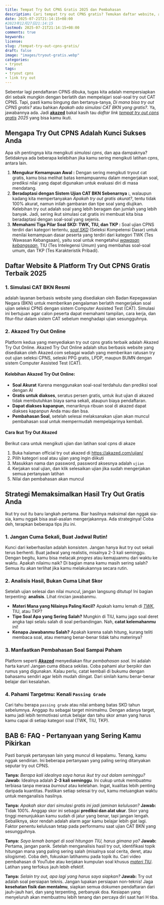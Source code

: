 ```yaml
---
title: Tempat Try Out CPNS Gratis 2025 dan Pembahasan
description: Cari tempat try out CPNS gratis? Temukan daftar website, aplikasi, dan link download soal SKD CPNS 2025 gratis lengkap dengan pembahasan. Mulai persiapanmu sekarang!
date: 2025-07-21T21:14:15+08:00 
#2023年12月27日21:14:15
lastmod: 2025-07-21T21:14:15+08:00 
comments: true
keywords: 
license: 
slug: /tempat-try-out-cpns-gratis/
draft: false 
image: "images/tryout-gratis.webp"
categories:
- tryout
tags:
- tryout cpns
- link try out
---
```


Sebentar lagi pendaftaran CPNS dibuka, tugas kita adalah mempersiapkan diri sebaik mungkin dengan berlatih dan mempelajari soal-soal try out CAT CPNS. Tapi, pasti kamu bingung dan bertanya-tanya, *Di mana bisa try out CPNS gratis?* atau bahkan *Apakah ada simulasi CAT BKN yang gratis?*. Ya, jawabannya ada. Jadi **[akazed](/)** bakal kasih tau *daftar link [tempat try out cpns gratis](/tempat-try-out-cpns-gratis/) 2025* yang bisa kamu ikuti.

## Mengapa Try Out CPNS Adalah Kunci Sukses Anda
Apa sih pentingnya kita mengikuti *simulasi cpns*, dan apa dampaknya? Setidaknya ada beberapa kelebihan jika kamu sering mengikuti latihan cpns, antara lain.
1. **Mengukur Kemampuan Awal :** Dengan sering mengikuti tryout cat gratis, kamu bisa melihat batas kemampuanmu dalam mengerjakan soal, prediksi nilai yang dapat digunakan untuk evaluasi diri di masa mendatang.
2. **Beradaptasi dengan Sistem Ujian CAT BKN Sebenarnya :**, walaupun kadang kita mempertanyakan *Apakah try out gratis akurat?*, tentu tidak 100% akurat, namun inilah gambaran dan tipe soal yang diujikan. Kelebihan try out adalah soal yang lebih beragam dan jumlah yang lebih banyak. Jadi, sering ikut simulasi cat gratis ini membuat kita bisa beradaptasi dengan soal-soal yang sejenis.
3. **Memahami Tiga Pilar Soal SKD: TWK, TIU, dan TKP :** Soal ujian CPNS terdiri dari kategori tertentu, *[soal SKD](/ujian/cpns/try-out-skd-cpns-gratis/)* (Seleksi Kompetensi Dasar) untuk menilai kemampuan dasar peserta yang terdiri dari kategori TWK (Tes Wawasan Kebangsaan), yaitu soal untuk mengetahui *[wawasan kebangsaan](/ujian/cpns/try-out-tes-wawasan-bebangsaan/)*, TIU (Tes Intelegensi Umum) yang membahas soal-soal umum, dan TKP (Tes Karakteristik Pribadi).

## Daftar Website & Platform Try Out CPNS Gratis Terbaik 2025
### 1. Simulasi CAT BKN Resmi 
adalah layanan berbasis website yang disediakan oleh Badan Kepegawaian Negara (BKN) untuk memberikan pengalaman berlatih mengerjakan soal ujian seleksi CPNS dengan sistem Computer Assisted Test (CAT). Simulasi ini bertujuan agar calon peserta dapat memahami tampilan, cara kerja, dan fitur-fitur dalam sistem CAT sebelum menghadapi ujian sesungguhnya. 



### 2. Akazed Try Out Online
Platform kedua yang menyediakan try out cpns gratis terbaik adalah Akazed Try Out Online. Akazed Try Out Online adalah situs berbasis website yang disediakan oleh Akazed.com sebagai wadah yang memberikan ratusan try out ujian seleksi CPNS, seleski PPG gratis, LPDP, maupun BUMN dengan sistem Computer Assisted Test (CAT). 

#### Kelebihan Akazed Try Out Online:
- **Soal Akurat** Karena menggunakan soal-soal terdahulu dan prediksi soal dengan AI
- **Gratis untuk diakses**, seratus persen gratis, untuk ikut ujian di akazed tidak membutuhkan biaya sama sekali, ataupun biaya pendaftaran.
- **Dapat diakses kapanpun**, menariknya ribuan soal di akazed dapat diakses kapanpun Anda mau dan bsa.
- **Pembahasan Soal**, setelah selesai melaksanakan ujian akan muncul pembahasan soal untuk mempermudah mempelajarinya kembali.

#### Cara Ikut Try Out Akazed
Berikut cara untuk mengikuti ujian dan latihan soal cpns di akaze
1. Buka halaman official try out akazed di https://akazed.com/ujian/
2. Pilih kategori soal atau ujian yang ingin diikuti
3. Masukkan nama dan password, password aksesnya adalah `ujian`
4. Kerjakan soal ujian, dan klik selesaikan ujian jika sudah mengerjakan semua pertanyaan latihan
5. Nilai dan pembahasan akan muncul

## Strategi Memaksimalkan Hasil Try Out Gratis Anda

Ikut try out itu baru langkah pertama. Biar hasilnya maksimal dan nggak sia-sia, kamu nggak bisa asal-asalan mengerjakannya. Ada strateginya! Coba deh, terapkan beberapa tips jitu ini.

### 1. Jangan Cuma Sekali, Buat Jadwal Rutin!
Kunci dari keberhasilan adalah *konsisten*. Jangan hanya ikut try out sekali terus berhenti. Buat jadwal yang realistis, misalnya 2-3 kali seminggu. Dengan begitu, kamu bisa melacak *progres* atau kemajuanmu dari waktu ke waktu. Apakah nilaimu naik? Di bagian mana kamu masih sering salah? Semua itu akan terlihat jika kamu melakukannya secara rutin.

### 2. Analisis Hasil, Bukan Cuma Lihat Skor
Setelah ujian selesai dan nilai muncul, jangan langsung ditutup! Ini bagian terpenting: **analisis**. Lihat rincian jawabanmu.
* **Materi Mana yang Nilainya Paling Kecil?** Apakah kamu lemah di *[TWK](/ujian/cpns/try-out-tes-wawasan-bebangsaan/)*, TIU, atau TKP?
* **Tipe Soal Apa yang Sering Salah?** Mungkin di TIU, kamu jago soal deret angka tapi selalu salah di soal perbandingan. Nah, **catat kelemahanmu** ini!
* **Kenapa Jawabanmu Salah?** Apakah karena salah hitung, kurang teliti membaca soal, atau memang benar-benar tidak tahu materinya?

### 3. Manfaatkan Pembahasan Soal Sampai Paham
Platform seperti **[Akazed](/)** menyediakan fitur *pembahasan soal*. Ini adalah harta karun! Jangan cuma dibaca sekilas. Coba pahami alur berpikir dan rumus yang digunakan. Kalau perlu, catat kembali di bukumu dengan bahasamu sendiri agar lebih mudah diingat. Dari sinilah kamu benar-benar belajar dari kesalahan.

### 4. Pahami Targetmu: Kenali `Passing Grade`
Cari tahu berapa `passing grade` atau nilai ambang batas SKD tahun sebelumnya. Anggap itu sebagai target minimalmu. Dengan adanya target, kamu jadi lebih termotivasi untuk belajar dan tahu skor aman yang harus kamu capai di setiap kategori soal (TWK, TIU, TKP).

## BAB 6: FAQ - Pertanyaan yang Sering Kamu Pikirkan

Pasti banyak pertanyaan lain yang muncul di kepalamu. Tenang, kamu nggak sendirian. Ini beberapa pertanyaan yang paling sering ditanyakan seputar try out CPNS.

**Tanya:** *Berapa kali idealnya saya harus ikut try out dalam seminggu?*
**Jawab:** Idealnya adalah **2-3 kali seminggu**. Ini cukup untuk membuatmu terbiasa tanpa merasa *burnout* atau kelelahan. Ingat, kualitas lebih penting daripada kuantitas. Pastikan setiap selesai try out, kamu meluangkan waktu untuk menganalisis hasilnya.

**Tanya:** *Apakah skor dari simulasi gratis ini jadi jaminan kelulusan?*
**Jawab:** Tidak 100%. Anggap skor ini sebagai **prediksi dan alat ukur**. Skor yang tinggi menunjukkan kamu sudah di jalur yang benar, tapi jangan lengah. Sebaliknya, skor rendah adalah alarm agar kamu belajar lebih giat lagi. Faktor penentu kelulusan tetap pada performamu saat ujian CAT BKN yang sesungguhnya.

**Tanya:** *Saya lemah banget di soal hitungan TIU, harus gimana ya?*
**Jawab:** Pertama, jangan panik. Setelah menganalisis hasil try out, identifikasi topik hitungan mana yang paling sering salah (misalnya soal cerita, deret, atau silogisme). Coba deh, fokuskan latihanmu pada topik itu. Cari video pembahasan di YouTube atau kerjakan kumpulan soal khusus *[materi TIU](/ujian/tiu/tryout-tiu-cpns-2024/)*. Latihan yang terfokus jauh lebih efektif.

**Tanya:** *Selain try out, apa lagi yang harus saya siapkan?*
**Jawab:** Try out adalah soal persiapan teknis. Jangan lupakan persiapan non-teknis! Jaga **kesehatan fisik dan mentalmu**, siapkan semua dokumen pendaftaran dari jauh-jauh hari, dan yang terpenting, perbanyak doa. Kesiapan yang menyeluruh akan membuatmu lebih tenang dan percaya diri saat hari H tiba.